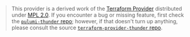 > This provider is a derived work of the [Terraform Provider](https://github.com/terraform-providers/terraform-provider-thunder)
> distributed under [MPL 2.0](https://www.mozilla.org/en-US/MPL/2.0/). If you encounter a bug or missing feature,
> first check the [`pulumi-thunder` repo](/issues); however, if that doesn't turn up anything,
> please consult the source [`terraform-provider-thunder` repo](https://github.com/terraform-providers/terraform-provider-thunder/issues).
